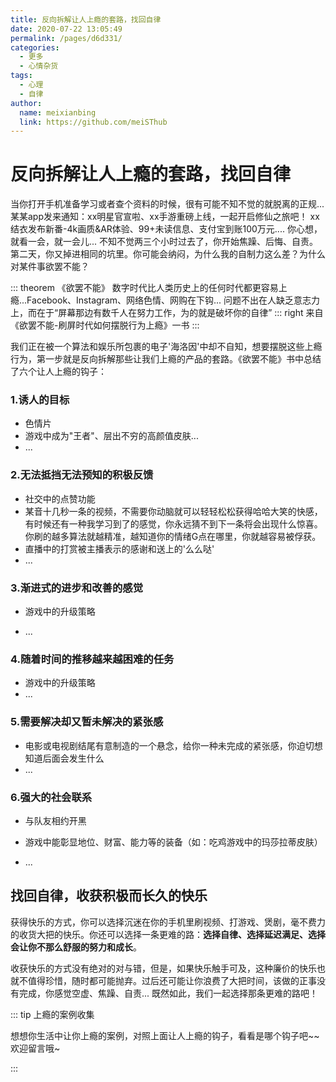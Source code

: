 ```yaml
---
title: 反向拆解让人上瘾的套路，找回自律
date: 2020-07-22 13:05:49
permalink: /pages/d6d331/
categories: 
  - 更多
  - 心情杂货
tags: 
  - 心理
  - 自律
author: 
  name: meixianbing
  link: https://github.com/meiSThub
---
```

# 反向拆解让人上瘾的套路，找回自律

当你打开手机准备学习或者查个资料的时候，很有可能不知不觉的就脱离的正规... 某某app发来通知：xx明星官宣啦、xx手游重磅上线，一起开启修仙之旅吧！ xx结衣发布新番-4k画质&AR体验、99+未读信息、支付宝到账100万元.... 你心想，就看一会，就一会儿... 不知不觉两三个小时过去了，你开始焦躁、后悔、自责。第二天，你又掉进相同的坑里。你可能会纳闷，为什么我的自制力这么差？为什么对某件事欲罢不能？

<!-- more -->
      
::: theorem 《欲罢不能》
数字时代比人类历史上的任何时代都更容易上瘾...Facebook、Instagram、网络色情、网购在下钩... 问题不出在人缺乏意志力上，而在于“屏幕那边有数千人在努力工作，为的就是破坏你的自律”
::: right
来自《欲罢不能-刷屏时代如何摆脱行为上瘾》一书
:::

我们正在被一个算法和娱乐所包裹的电子'海洛因'中却不自知，想要摆脱这些上瘾行为，第一步就是反向拆解那些让我们上瘾的产品的套路。《欲罢不能》书中总结了六个让人上瘾的钩子：

### 1.诱人的目标

* 色情片
* 游戏中成为"王者"、层出不穷的高颜值皮肤...
*  ...

### 2.无法抵挡无法预知的积极反馈

* 社交中的点赞功能
* 某音十几秒一条的视频，不需要你动脑就可以轻轻松松获得哈哈大笑的快感，有时候还有一种我学习到了的感觉，你永远猜不到下一条将会出现什么惊喜。你刷的越多算法就越精准，越知道你的情绪G点在哪里，你就越容易被俘获。
* 直播中的打赏被主播表示的感谢和送上的'么么哒'
* ...

### 3.渐进式的进步和改善的感觉

* 游戏中的升级策略

* ...

### 4.随着时间的推移越来越困难的任务

* 游戏中的升级策略
*  ...

### 5.需要解决却又暂未解决的紧张感

* 电影或电视剧结尾有意制造的一个悬念，给你一种未完成的紧张感，你迫切想知道后面会发生什么
*  ...

### 6.强大的社会联系

* 与队友相约开黑

* 游戏中能彰显地位、财富、能力等的装备（如：吃鸡游戏中的玛莎拉蒂皮肤）

*  ...



## 找回自律，收获积极而长久的快乐

获得快乐的方式，你可以选择沉迷在你的手机里刷视频、打游戏、煲剧，毫不费力的收货大把的快乐。你还可以选择一条更难的路：**选择自律、选择延迟满足、选择会让你不那么舒服的努力和成长**。

收获快乐的方式没有绝对的对与错，但是，如果快乐触手可及，这种廉价的快乐也就不值得珍惜，随时都可能抛弃。过后还可能让你浪费了大把时间，该做的正事没有完成，你感觉空虚、焦躁、自责... 既然如此，我们一起选择那条更难的路吧！



::: tip 上瘾的案例收集

想想你生活中让你上瘾的案例，对照上面让人上瘾的钩子，看看是哪个钩子吧~~欢迎留言哦~

:::

































